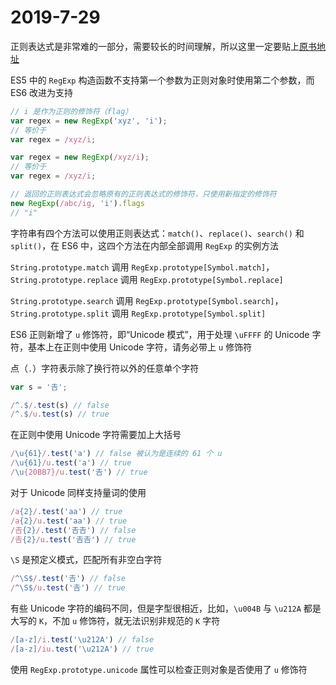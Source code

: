 # 2019-7-29

正则表达式是非常难的一部分，需要较长的时间理解，所以这里一定要贴上[原书地址](http://es6.ruanyifeng.com/#docs/regex)

ES5 中的 `RegExp` 构造函数不支持第一个参数为正则对象时使用第二个参数，而 ES6 改进为支持

```JavaScript
// i 是作为正则的修饰符（flag）
var regex = new RegExp('xyz', 'i');
// 等价于
var regex = /xyz/i;

var regex = new RegExp(/xyz/i);
// 等价于
var regex = /xyz/i;

// 返回的正则表达式会忽略原有的正则表达式的修饰符，只使用新指定的修饰符
new RegExp(/abc/ig, 'i').flags
// "i"
```

字符串有四个方法可以使用正则表达式：`match()`、`replace()`、`search()` 和 `split()`，在 ES6 中，这四个方法在内部全部调用 `RegExp` 的实例方法

`String.prototype.match` 调用 `RegExp.prototype[Symbol.match]`，`String.prototype.replace` 调用 `RegExp.prototype[Symbol.replace]`

`String.prototype.search` 调用 `RegExp.prototype[Symbol.search]`，`String.prototype.split` 调用 `RegExp.prototype[Symbol.split]`

ES6 正则新增了 `u` 修饰符，即“Unicode 模式”，用于处理 `\uFFFF` 的 Unicode 字符，基本上在正则中使用 Unicode 字符，请务必带上 `u` 修饰符

点（`.`）字符表示除了换行符以外的任意单个字符

```JavaScript
var s = '𠮷';

/^.$/.test(s) // false
/^.$/u.test(s) // true
```

在正则中使用 Unicode 字符需要加上大括号

```JavaScript
/\u{61}/.test('a') // false 被认为是连续的 61 个 u
/\u{61}/u.test('a') // true
/\u{20BB7}/u.test('𠮷') // true
```

对于 Unicode 同样支持量词的使用

```JavaScript
/a{2}/.test('aa') // true
/a{2}/u.test('aa') // true
/𠮷{2}/.test('𠮷𠮷') // false
/𠮷{2}/u.test('𠮷𠮷') // true
```

`\S` 是预定义模式，匹配所有非空白字符

```JavaScript
/^\S$/.test('𠮷') // false
/^\S$/u.test('𠮷') // true
```

有些 Unicode 字符的编码不同，但是字型很相近，比如，`\u004B` 与 `\u212A` 都是大写的 `K`，不加 `u` 修饰符，就无法识别非规范的 `K` 字符

```JavaScript
/[a-z]/i.test('\u212A') // false
/[a-z]/iu.test('\u212A') // true
```

使用 `RegExp.prototype.unicode` 属性可以检查正则对象是否使用了 `u` 修饰符
